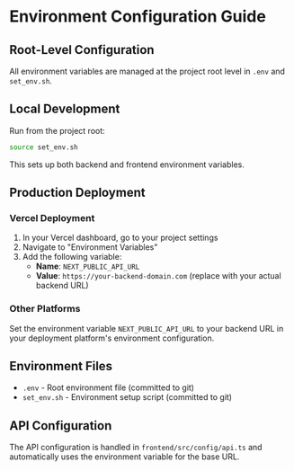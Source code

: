 # Environment Configuration Guide

## Root-Level Configuration
All environment variables are managed at the project root level in `.env` and `set_env.sh`.

## Local Development
Run from the project root:
```bash
source set_env.sh
```

This sets up both backend and frontend environment variables.

## Production Deployment

### Vercel Deployment
1. In your Vercel dashboard, go to your project settings
2. Navigate to "Environment Variables"
3. Add the following variable:
   - **Name**: `NEXT_PUBLIC_API_URL`
   - **Value**: `https://your-backend-domain.com` (replace with your actual backend URL)

### Other Platforms
Set the environment variable `NEXT_PUBLIC_API_URL` to your backend URL in your deployment platform's environment configuration.

## Environment Files
- `.env` - Root environment file (committed to git)
- `set_env.sh` - Environment setup script (committed to git)

## API Configuration
The API configuration is handled in `frontend/src/config/api.ts` and automatically uses the environment variable for the base URL.
